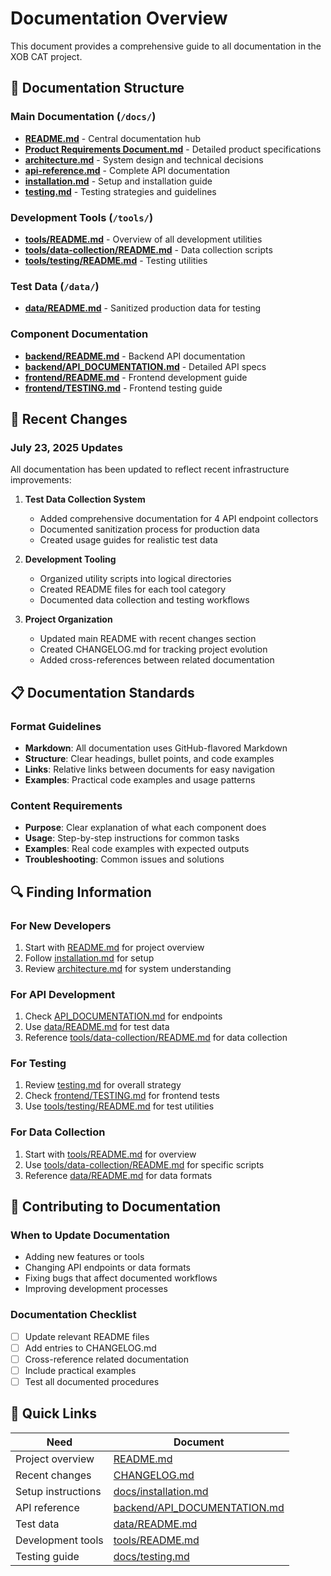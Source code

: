 # Documentation Overview

This document provides a comprehensive guide to all documentation in the XOB CAT project.

## 📁 Documentation Structure

### Main Documentation (`/docs/`)
- **[README.md](docs/README.md)** - Central documentation hub
- **[Product Requirements Document.md](docs/Product%20Requirements%20Document.md)** - Detailed product specifications
- **[architecture.md](docs/architecture.md)** - System design and technical decisions
- **[api-reference.md](docs/api-reference.md)** - Complete API documentation
- **[installation.md](docs/installation.md)** - Setup and installation guide
- **[testing.md](docs/testing.md)** - Testing strategies and guidelines

### Development Tools (`/tools/`)
- **[tools/README.md](tools/README.md)** - Overview of all development utilities
- **[tools/data-collection/README.md](tools/data-collection/README.md)** - Data collection scripts
- **[tools/testing/README.md](tools/testing/README.md)** - Testing utilities

### Test Data (`/data/`)
- **[data/README.md](data/README.md)** - Sanitized production data for testing

### Component Documentation
- **[backend/README.md](backend/README.md)** - Backend API documentation
- **[backend/API_DOCUMENTATION.md](backend/API_DOCUMENTATION.md)** - Detailed API specs
- **[frontend/README.md](frontend/README.md)** - Frontend development guide
- **[frontend/TESTING.md](frontend/TESTING.md)** - Frontend testing guide

## 🔄 Recent Changes

### July 23, 2025 Updates
All documentation has been updated to reflect recent infrastructure improvements:

1. **Test Data Collection System**
   - Added comprehensive documentation for 4 API endpoint collectors
   - Documented sanitization process for production data
   - Created usage guides for realistic test data

2. **Development Tooling**
   - Organized utility scripts into logical directories
   - Created README files for each tool category
   - Documented data collection and testing workflows

3. **Project Organization**
   - Updated main README with recent changes section
   - Created CHANGELOG.md for tracking project evolution
   - Added cross-references between related documentation

## 📋 Documentation Standards

### Format Guidelines
- **Markdown**: All documentation uses GitHub-flavored Markdown
- **Structure**: Clear headings, bullet points, and code examples
- **Links**: Relative links between documents for easy navigation
- **Examples**: Practical code examples and usage patterns

### Content Requirements
- **Purpose**: Clear explanation of what each component does
- **Usage**: Step-by-step instructions for common tasks
- **Examples**: Real code examples with expected outputs
- **Troubleshooting**: Common issues and solutions

## 🔍 Finding Information

### For New Developers
1. Start with [README.md](README.md) for project overview
2. Follow [installation.md](docs/installation.md) for setup
3. Review [architecture.md](docs/architecture.md) for system understanding

### For API Development
1. Check [API_DOCUMENTATION.md](backend/API_DOCUMENTATION.md) for endpoints
2. Use [data/README.md](data/README.md) for test data
3. Reference [tools/data-collection/README.md](tools/data-collection/README.md) for data collection

### For Testing
1. Review [testing.md](docs/testing.md) for overall strategy
2. Check [frontend/TESTING.md](frontend/TESTING.md) for frontend tests
3. Use [tools/testing/README.md](tools/testing/README.md) for test utilities

### For Data Collection
1. Start with [tools/README.md](tools/README.md) for overview
2. Use [tools/data-collection/README.md](tools/data-collection/README.md) for specific scripts
3. Reference [data/README.md](data/README.md) for data formats

## 📝 Contributing to Documentation

### When to Update Documentation
- Adding new features or tools
- Changing API endpoints or data formats
- Fixing bugs that affect documented workflows
- Improving development processes

### Documentation Checklist
- [ ] Update relevant README files
- [ ] Add entries to CHANGELOG.md
- [ ] Cross-reference related documentation
- [ ] Include practical examples
- [ ] Test all documented procedures

## 🔗 Quick Links

| Need | Document |
|------|----------|
| Project overview | [README.md](README.md) |
| Recent changes | [CHANGELOG.md](CHANGELOG.md) |
| Setup instructions | [docs/installation.md](docs/installation.md) |
| API reference | [backend/API_DOCUMENTATION.md](backend/API_DOCUMENTATION.md) |
| Test data | [data/README.md](data/README.md) |
| Development tools | [tools/README.md](tools/README.md) |
| Testing guide | [docs/testing.md](docs/testing.md) |